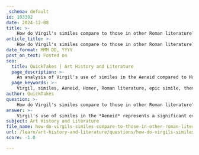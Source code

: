 ```yaml
---
_schema: default
id: 103392
date: 2024-12-08
title: >-
    How do Virgil's similes compare to those in other Roman literature?
article_title: >-
    How do Virgil's similes compare to those in other Roman literature?
date_format: MMM DD, YYYY
post_on_text: Posted on
seo:
  title: QuickTakes | Art History and Literature
  page_description: >-
    An analysis of Virgil's use of similes in the Aeneid compared to Homer and other Roman literature, highlighting thematic evolution, cultural context, and the significance of these literary devices in epic storytelling.
  page_keywords: >-
    Virgil, similes, Aeneid, Homer, Roman literature, epic simile, themes, destiny, human struggle, imagery, nature, cultural context, fate, civic duty, Ovid, Metamorphoses, transformation, identity, political dimensions, narrative purpose
author: QuickTakes
question: >-
    How do Virgil's similes compare to those in other Roman literature?
answer: >-
    Virgil's use of similes in the *Aeneid* represents a significant evolution of the epic simile from its Greek origins, particularly those found in Homer's works. While both poets employ similes to enhance their narratives, the thematic focus and cultural context of their similes differ markedly.\n\nIn the *Aeneid*, Virgil utilizes epic similes to explore themes of destiny, human struggle, and the broader implications of Aeneas's journey. His similes often draw vivid imagery from nature, connecting Aeneas's personal challenges to larger cosmic and political themes. For instance, Virgil's similes can illustrate the weight of fate on Aeneas, reflecting the Roman values of duty and sacrifice. This contrasts with Homer, who frequently uses similes to depict moments of divine intervention or the heroism of warriors, often comparing their actions to natural phenomena, such as storms or animals.\n\nMoreover, Virgil's similes are more than mere decorative elements; they serve to deepen the reader's understanding of the characters and their motivations. For example, the famous "bee simile" in the *Aeneid* symbolizes community and industriousness, paralleling Aeneas's role as a leader and founder of a new civilization. This reflects a distinctly Roman ethos, emphasizing collective effort and civic duty, which is less pronounced in Homeric similes.\n\nIn comparison to other Roman literature, such as Ovid's *Metamorphoses*, Virgil's similes are more focused on themes of fate and prophecy, while Ovid often employs similes to explore transformation and identity. Ovid's similes draw parallels between characters' changes and elements from nature or mythology, showcasing a different narrative purpose.\n\nOverall, Virgil's similes in the *Aeneid* not only reflect the transition from Greek to Roman epic traditions but also highlight the unique cultural values of Rome, setting a new standard for epic storytelling that emphasizes political and cosmic dimensions alongside personal heroism. This innovative use of simile marks a significant development in Roman literature, distinguishing it from its Greek predecessors and contemporaries.
subject: Art History and Literature
file_name: how-do-virgils-similes-compare-to-those-in-other-roman-literature.md
url: /learn/art-history-and-literature/questions/how-do-virgils-similes-compare-to-those-in-other-roman-literature
score: -1.0

---
```


&nbsp;